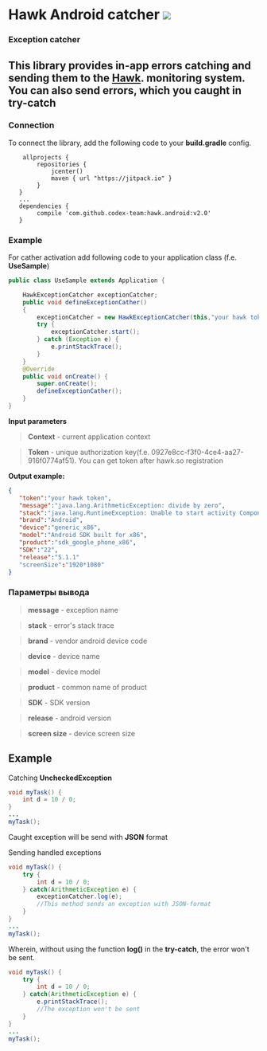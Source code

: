 # Hawk Android catcher ![](https://jitpack.io/v/jitpack/maven-simple.svg?style=flat-square)
### Exception catcher
This library provides in-app errors catching and sending them to the [Hawk](https://www.hawk.so).  monitoring system.
You can also send errors, which you caught in **try-catch**
-----

### Connection
To connect the library, add the following code to your **build.gradle** config.
```
    allprojects {
        repositories {
            jcenter()
            maven { url "https://jitpack.io" }
        }
   }
   ...
   dependencies {
        compile 'com.github.codex-team:hawk.android:v2.0'
   }
```
### Example
For cather activation add following code to your application class (f.e. **UseSample**)

```java
public class UseSample extends Application {

    HawkExceptionCatcher exceptionCatcher;
    public void defineExceptionCather()
    {
        exceptionCatcher = new HawkExceptionCatcher(this,"your hawk token");
        try {
            exceptionCatcher.start();
        } catch (Exception e) {
            e.printStackTrace();
        }
    }
    @Override
    public void onCreate() {
        super.onCreate();
        defineExceptionCather();
    }
}

```
**Input parameters** 

> **Context** - current application context

> **Token** - unique authorization key(f.e. 0927e8cc-f3f0-4ce4-aa27-916f0774af51). You can get token after hawk.so registration

**Output example:**
```json
{  
   "token":"your hawk token",
   "message":"java.lang.ArithmeticException: divide by zero",
   "stack":"java.lang.RuntimeException: Unable to start activity ComponentInfo{com.hawkandroidcatcher.akscorp.hawkandroidcatcher\/com.hawkandroidcatcher.akscorp.hawkandroidcatcher.SampleMainActivity}: java.lang.ArithmeticException: divide by zero",
   "brand":"Android",
   "device":"generic_x86",
   "model":"Android SDK built for x86",
   "product":"sdk_google_phone_x86",
   "SDK":"22",
   "release":"5.1.1"
   "screenSize":"1920*1080"
}
```

### Параметры вывода
> **message** - exception name

> **stack** - error's stack trace

> **brand** - vendor android device code

> **device** - device name

> **model** - device model

> **product** - common name of product

> **SDK** - SDK version

> **release** - android version

> **screen size** - device screen size

## Example  

Catching **UncheckedException**

```java
void myTask() {
	int d = 10 / 0;
}
...
myTask();
```
Caught exception will be send with **JSON** format 

Sending handled exceptions

```java
void myTask() {
    try {
        int d = 10 / 0;
    } catch(ArithmeticException e) {
        exceptionCatcher.log(e); 
        //This method sends an exception with JSON-format
    }
}
...
myTask();
```

Wherein, without using the function **log()** in the **try-catch**, the error won't be sent.

```java
void myTask() {
    try {
        int d = 10 / 0;
    } catch(ArithmeticException e) {
        e.printStackTrace();
        //The exception won't be sent
    }
}
...
myTask();
```
